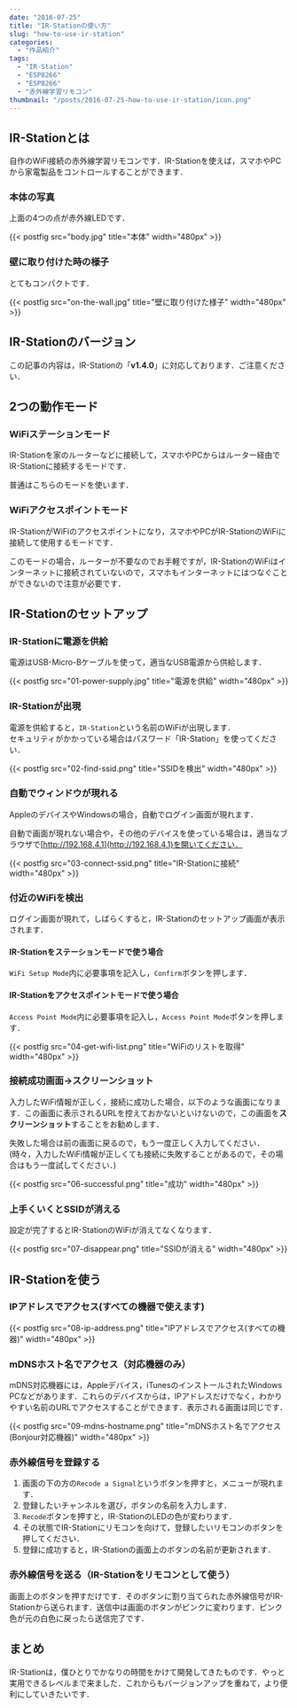 ```yaml
---
date: "2016-07-25"
title: "IR-Stationの使い方"
slug: "how-to-use-ir-station"
categories:
  - "作品紹介"
tags:
  - "IR-Station"
  - "ESP8266"
  - "ESP8266"
  - "赤外線学習リモコン"
thumbnail: "/posts/2016-07-25-how-to-use-ir-station/icon.png"
---
```


## IR-Stationとは

自作のWiFi接続の赤外線学習リモコンです．IR-Stationを使えば，スマホやPCから家電製品をコントロールすることができます．

<!--more-->

### 本体の写真

上面の4つの点が赤外線LEDです．

{{< postfig src="body.jpg" title="本体" width="480px" >}}

### 壁に取り付けた時の様子

とてもコンパクトです．

{{< postfig src="on-the-wall.jpg" title="壁に取り付けた様子" width="480px" >}}

## IR-Stationのバージョン

この記事の内容は，IR-Stationの「**v1.4.0**」に対応しております．ご注意ください．

## 2つの動作モード

### WiFiステーションモード

IR-Stationを家のルーターなどに接続して，スマホやPCからはルーター経由でIR-Stationに接続するモードです．

普通はこちらのモードを使います．

### WiFiアクセスポイントモード

IR-StationがWiFiのアクセスポイントになり，スマホやPCがIR-StationのWiFiに接続して使用するモードです．

このモードの場合，ルーターが不要なのでお手軽ですが，IR-StationのWiFiはインターネットに接続されていないので，スマホもインターネットにはつなぐことができないので注意が必要です．

## IR-Stationのセットアップ

### IR-Stationに電源を供給

電源はUSB-Micro-Bケーブルを使って，適当なUSB電源から供給します．

{{< postfig src="01-power-supply.jpg" title="電源を供給" width="480px" >}}

### IR-Stationが出現

電源を供給すると，`IR-Station`という名前のWiFiが出現します．  
セキュリティがかかっている場合はパスワード「IR-Station」を使ってください．

{{< postfig src="02-find-ssid.png" title="SSIDを検出" width="480px" >}}

### 自動でウィンドウが現れる
AppleのデバイスやWindowsの場合，自動でログイン画面が現れます．

自動で画面が現れない場合や，その他のデバイスを使っている場合は，適当なブラウザで[http://192.168.4.1](http://192.168.4.1)を開いてください．

{{< postfig src="03-connect-ssid.png" title="IR-Stationに接続" width="480px" >}}

### 付近のWiFiを検出

ログイン画面が現れて，しばらくすると，IR-Stationのセットアップ画面が表示されます．

#### IR-Stationをステーションモードで使う場合

`WiFi Setup Mode`内に必要事項を記入し，`Confirm`ボタンを押します．

#### IR-Stationをアクセスポイントモードで使う場合

`Access Point Mode`内に必要事項を記入し，`Access Point Mode`ボタンを押します．

{{< postfig src="04-get-wifi-list.png" title="WiFiのリストを取得" width="480px" >}}

### 接続成功画面→スクリーンショット

入力したWiFi情報が正しく，接続に成功した場合，以下のような画面になります．この画面に表示されるURLを控えておかないといけないので，この画面を**スクリーンショット**することをお勧めします．

失敗した場合は前の画面に戻るので，もう一度正しく入力してください．(時々，入力したWiFi情報が正しくても接続に失敗することがあるので，その場合はもう一度試してください．)

{{< postfig src="06-successful.png" title="成功" width="480px" >}}

### 上手くいくとSSIDが消える

設定が完了するとIR-StationのWiFiが消えてなくなります．

{{< postfig src="07-disappear.png" title="SSIDが消える" width="480px" >}}

## IR-Stationを使う

### IPアドレスでアクセス(すべての機器で使えます)

{{< postfig src="08-ip-address.png" title="IPアドレスでアクセス(すべての機器)" width="480px" >}}

### mDNSホスト名でアクセス（対応機器のみ）

mDNS対応機器には，Appleデバイス，iTunesのインストールされたWindows PCなどがあります．これらのデバイスからは，IPアドレスだけでなく，わかりやすい名前のURLでアクセスすることができます．表示される画面は同じです．

{{< postfig src="09-mdns-hostname.png" title="mDNSホスト名でアクセス(Bonjour対応機器)" width="480px" >}}

### 赤外線信号を登録する

  1. 画面の下の方の`Recode a Signal`というボタンを押すと，メニューが現れます．
  1. 登録したいチャンネルを選び，ボタンの名前を入力します．
  1. `Recode`ボタンを押すと，IR-StationのLEDの色が変わります．
  1. その状態でIR-Stationにリモコンを向けて，登録したいリモコンのボタンを押してください．
  1. 登録に成功すると，IR-Stationの画面上のボタンの名前が更新されます．

### 赤外線信号を送る（IR-Stationをリモコンとして使う）

画面上のボタンを押すだけです．そのボタンに割り当てられた赤外線信号がIR-Stationから送られます．送信中は画面のボタンがピンクに変わります．ピンク色が元の白色に戻ったら送信完了です．

## まとめ

IR-Stationは，僕ひとりでかなりの時間をかけて開発してきたものです．やっと実用できるレベルまで来ました．これからもバージョンアップを重ねて，より便利にしていきたいです．

